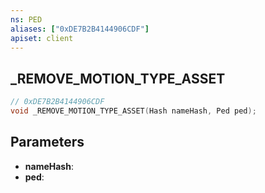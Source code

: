 ```yaml
---
ns: PED
aliases: ["0xDE7B2B4144906CDF"]
apiset: client
---
```

## _REMOVE_MOTION_TYPE_ASSET

```c
// 0xDE7B2B4144906CDF
void _REMOVE_MOTION_TYPE_ASSET(Hash nameHash, Ped ped);
```


## Parameters
* **nameHash**:
* **ped**: